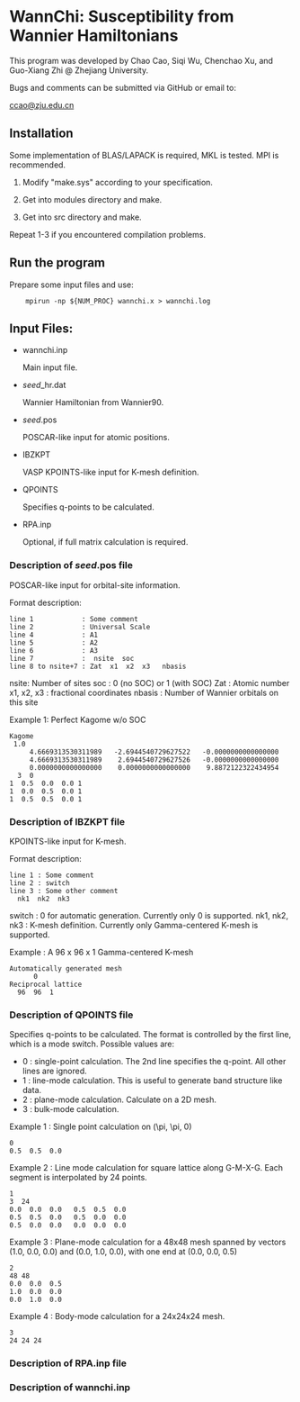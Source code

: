 # WannChi: Susceptibility from Wannier Hamiltonians

This program was developed by Chao Cao, Siqi Wu, Chenchao Xu, and Guo-Xiang Zhi @ Zhejiang University. 

Bugs and comments can be submitted via GitHub or email to:

ccao@zju.edu.cn

## Installation

Some implementation of BLAS/LAPACK is required, MKL is tested. MPI is recommended.

1. Modify "make.sys" according to your specification.

2. Get into modules directory and make.

3. Get into src directory and make.

Repeat 1-3 if you encountered compilation problems. 

## Run the program

Prepare some input files and use:

```
    mpirun -np ${NUM_PROC} wannchi.x > wannchi.log
```

## Input Files:

* wannchi.inp

    Main input file.

* _seed_\_hr.dat

    Wannier Hamiltonian from Wannier90.

* _seed_.pos

    POSCAR-like input for atomic positions.

* IBZKPT

    VASP KPOINTS-like input for K-mesh definition.

* QPOINTS

    Specifies q-points to be calculated.

* RPA.inp

    Optional, if full matrix calculation is required.

### Description of _seed_.pos file

POSCAR-like input for orbital-site information.

Format description:
```
line 1            : Some comment
line 2            : Universal Scale
line 4            : A1
line 5            : A2
line 6            : A3
line 7            :  nsite  soc
line 8 to nsite+7 : Zat  x1  x2  x3   nbasis
```
nsite: Number of sites
soc  : 0 (no SOC) or 1 (with SOC)
Zat  : Atomic number
x1, x2, x3 : fractional coordinates
nbasis : Number of Wannier orbitals on this site

Example 1: Perfect Kagome w/o SOC
```
Kagome
 1.0
     4.6669313530311989   -2.6944540729627522   -0.0000000000000000
     4.6669313530311989    2.6944540729627526   -0.0000000000000000
     0.0000000000000000    0.0000000000000000    9.8872122322434954
  3  0
1  0.5  0.0  0.0 1
1  0.0  0.5  0.0 1
1  0.5  0.5  0.0 1
```

### Description of IBZKPT file

KPOINTS-like input for K-mesh.

Format description:
```
line 1 : Some comment
line 2 : switch
line 3 : Some other comment
  nk1  nk2  nk3
```
switch :   0 for automatic generation. Currently only 0 is supported.
nk1, nk2, nk3 : K-mesh definition. Currently only Gamma-centered K-mesh is supported.

Example : A 96 x 96 x 1 Gamma-centered K-mesh
```
Automatically generated mesh
      0
Reciprocal lattice
  96  96  1
```

### Description of QPOINTS file

Specifies q-points to be calculated. The format is controlled by the first line, which is a mode switch. Possible values are:

* 0 : single-point calculation. The 2nd line specifies the q-point. All other lines are ignored.
* 1 : line-mode calculation. This is useful to generate band structure like data.
* 2 : plane-mode calculation. Calculate on a 2D mesh.
* 3 : bulk-mode calculation. 

Example 1 : Single point calculation on (\pi, \pi, 0)

```
0
0.5  0.5  0.0
```

Example 2 : Line mode calculation for square lattice along G-M-X-G. Each segment is interpolated by 24 points.
```
1
3  24
0.0  0.0  0.0   0.5  0.5  0.0
0.5  0.5  0.0   0.5  0.0  0.0
0.5  0.0  0.0   0.0  0.0  0.0
```

Example 3 : Plane-mode calculation for a 48x48 mesh spanned by vectors (1.0, 0.0, 0.0)  and (0.0, 1.0, 0.0), with one end at (0.0, 0.0, 0.5)
```
2
48 48
0.0  0.0  0.5
1.0  0.0  0.0
0.0  1.0  0.0
```

Example 4 : Body-mode calculation for a 24x24x24 mesh.
```
3
24 24 24
```

### Description of RPA.inp file

### Description of wannchi.inp